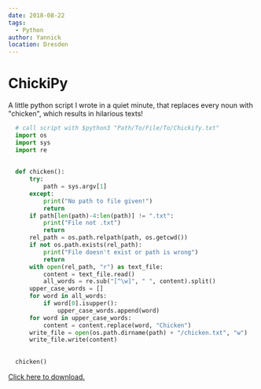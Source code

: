 ```yaml
---
date: 2018-08-22
tags: 
  - Python
author: Yannick
location: Dresden  
---
```


# ChickiPy

A little python script I wrote in a quiet minute, that replaces every noun with
"chicken", which results in hilarious texts!

```python
  # call script with $python3 "Path/To/File/To/Chickify.txt"
  import os
  import sys
  import re
  
  
  def chicken():
      try:
          path = sys.argv[1]
      except:
          print("No path to file given!")
          return
      if path[len(path)-4:len(path)] != ".txt":
          print("File not .txt")
          return
      rel_path = os.path.relpath(path, os.getcwd())
      if not os.path.exists(rel_path):
          print("File doesn't exist or path is wrong")
          return
      with open(rel_path, "r") as text_file:
          content = text_file.read()
          all_words = re.sub("[^\w]", " ", content).split()
      upper_case_words = []
      for word in all_words:
          if word[0].isupper():
              upper_case_words.append(word)
      for word in upper_case_words:
          content = content.replace(word, "Chicken")
      write_file = open(os.path.dirname(path) + "/chicken.txt", "w")
      write_file.write(content)
  
  
  chicken()
```

[Click here to download.](/assets/chickipy.py)